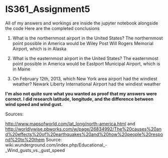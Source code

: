 # IS361_Assignment5

All of my answers and workings are inside the jupyter notebook alongside the code
Here are the completed conclusions

1. What is the northernmost airport in the United States?
The northernmost point possible in America would be Wiley Post Will Rogers Memorial Airport, which is in Alaska

2. What is the easternmost airport in the United States?
The easternmost point possible in America would be Eastport Municipal Airport, which is in Maine

3. On February 12th, 2013, which New York area airport had the windiest weather?
Newark Liberty International Airport had the windiest weather


**I'm also not quite sure what you wanted as proof that my answers were correct. I did research latitude, longitude, and the difference between wind speed and wind gust.**

Sources:

http://www.mapsofworld.com/lat_long/north-america.html and
http://worldlywise.pbworks.com/w/page/26834992/The%20causes%20and%20effects%20of%20earthquakes%20and%20how%20people%20respond%20to%20them
Source: wiki.wunderground.com/index.php/Educational_-_Wind_gusts_vs._gust_speed